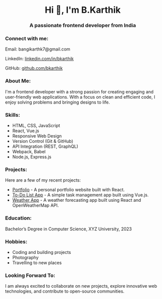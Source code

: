 <h1 align="center">Hi 👋, I'm B.Karthik</h1>
<h3 align="center">A passionate frontend developer from India</h3>

<h3 align="left">Connect with me:</h3>
<p align="left">Email: bangikarthk7@gmail.com</p>
<p align="left">LinkedIn: <a href="https://linkedin.com/in/bkarthik">linkedin.com/in/bkarthik</a></p>
<p align="left">GitHub: <a href="https://github.com/bkarthik">github.com/bkarthik</a></p>

<h3 align="left">About Me:</h3>
<p align="left">I'm a frontend developer with a strong passion for creating engaging and user-friendly web applications. With a focus on clean and efficient code, I enjoy solving problems and bringing designs to life.</p>

<h3 align="left">Skills:</h3>
<ul>
  <li>HTML, CSS, JavaScript</li>
  <li>React, Vue.js</li>
  <li>Responsive Web Design</li>
  <li>Version Control (Git & GitHub)</li>
  <li>API Integration (REST, GraphQL)</li>
  <li>Webpack, Babel</li>
  <li>Node.js, Express.js</li>
</ul>

<h3 align="left">Projects:</h3>
<p align="left">Here are a few of my recent projects:</p>
<ul>
  <li><a href="https://github.com/bkarthik/portfolio">Portfolio</a> - A personal portfolio website built with React.</li>
  <li><a href="https://github.com/bkarthik/todolist">To-Do List App</a> - A simple task management app built using Vue.js.</li>
  <li><a href="https://github.com/bkarthik/weatherapp">Weather App</a> - A weather forecasting app built using React and OpenWeatherMap API.</li>
</ul>

<h3 align="left">Education:</h3>
<p align="left">Bachelor’s Degree in Computer Science, XYZ University, 2023</p>

<h3 align="left">Hobbies:</h3>
<ul>
  <li>Coding and building projects</li>
  <li>Photography</li>
  <li>Travelling to new places</li>
</ul>

<h3 align="left">Looking Forward To:</h3>
<p align="left">I am always excited to collaborate on new projects, explore innovative web technologies, and contribute to open-source communities.</p>
